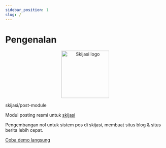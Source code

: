 ```yaml
---
sidebar_position: 1
slug: /
---
```


# Pengenalan

<p align="center">
  <a href="https://skijasi-docs.nadzorserveraweb.hr/">
    <img src="img/skijasi-post-logo.png" width="150px" alt="Skijasi logo" />  
  </a>
  <p>skijasi/post-module</p>
</p>

<p align="left">Modul posting resmi untuk <a href="https://github.com/nadzorservera-croatia/skijasi">skijasi</a></p>
<p align="left">Pengembangan nol untuk sistem pos di skijasi, membuat situs blog & situs berita lebih cepat.</p>
<p align="left"><a href="https://skijasi-demo.nadzorserveraweb.hr/post" target="_blank">Coba demo langsung</a></p>
<br />
